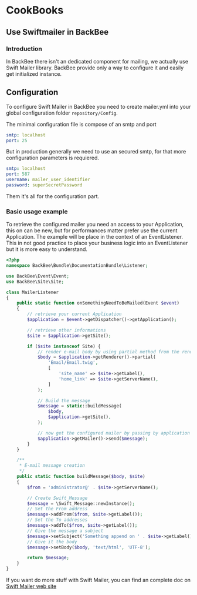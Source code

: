 # CookBooks

## Use Swiftmailer in BackBee

### Introduction

In BackBee there isn't an dedicated component for mailing, we actually use Swift Mailer library. BackBee provide only a way to configure it and easily get initialized instance.

## Configuration

To configure Swift Mailer in BackBee you need to create mailer.yml into your global configuration folder `repository/Config`.

The minimal configuration file is compose of an smtp and port

```yml
smtp: localhost
port: 25
```

But in production generally we need to use an secured smtp, for that more configuration parameters is requiered.

```yml
smtp: localhost
port: 587
username: mailer_user_identifier
password: superSecretPassword
```

Them it's all for the configuration part.

### Basic usage example

To retrieve the configured mailer you need an access to your Application, this on can be new, but for performances matter prefer use the current Application.
The example will be place in the context of an EventListener. This in not good practice to place your business logic into an EventListener but it is more easy to understand.

```php
<?php
namespace BackBee\Bundle\DocumentationBundle\Listener;

use BackBee\Event\Event;
use BackBee\Site\Site;

class MailerListener
{
    public static function onSomethingNeedToBeMailed(Event $event)
    {
        // retrieve your current Application
        $application = $event->getDispatcher()->getApplication();

        // retrieve other informations
        $site = $application->getSite();

        if ($site instanceof Site) {
            // render e-mail body by using partial method from the renderer
            $body = $application->getRenderer()->partial(
                'Email/Email.twig',
                [
                    'site_name' => $site->getLabel(),
                    'home_link' => $site->getServerName(),
                ]
            );

            // Build the message
            $message = static::buildMessage(
                $body,
                $application->getSite(),
            );

            // now get the configured mailer by passing by application and send your message
            $application->getMailer()->send($message);
        }
    }

    /**
     * E-mail message creation
     */
    public static function buildMessage($body, $site)
    {
        $from = 'administrator@' . $site->getServerName();

        // Create Swift_Message
        $message = \Swift_Message::newInstance();
        // Set the From address
        $message->addFrom($from, $site->getLabel());
        // Set the To addresses
        $message->addTo($from, $site->getLabel());
        // Give the message a subject
        $message->setSubject('Something append on ' . $site->getLabel());
        // Give it the body
        $message->setBody($body, 'text/html', 'UTF-8');

        return $message;
    }
}
```

If you want do more stuff with Swift Mailer, you can find an complete doc on [Swift Mailer web site](http://swiftmailer.org/)